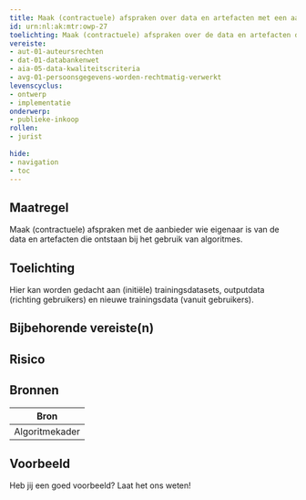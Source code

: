 ```yaml
---
title: Maak (contractuele) afspraken over data en artefacten met een aanbieder
id: urn:nl:ak:mtr:owp-27
toelichting: Maak (contractuele) afspraken over de data en artefacten die ontstaan bij het gebruiken van algoritmes van aanbieders.
vereiste:
- aut-01-auteursrechten
- dat-01-databankenwet
- aia-05-data-kwaliteitscriteria
- avg-01-persoonsgegevens-worden-rechtmatig-verwerkt
levenscyclus:
- ontwerp
- implementatie
onderwerp:
- publieke-inkoop
rollen:
- jurist
  
hide:
- navigation
- toc
---
```


<!-- tags -->
## Maatregel

Maak (contractuele) afspraken met de aanbieder wie eigenaar is van de data en artefacten die ontstaan bij het gebruik van algoritmes.

## Toelichting

Hier kan worden gedacht aan (initiële) trainingsdatasets, outputdata (richting gebruikers) en nieuwe trainingsdata (vanuit gebruikers). 

## Bijbehorende vereiste(n)

<!-- list_vereisten_on_maatregelen_page -->

## Risico 
<!-- vul hier het specifieke risico in dat kan worden gemitigeerd met behulp van deze maatregel -->


## Bronnen

| Bron                        |
|-----------------------------|
|Algoritmekader|

## Voorbeeld

Heb jij een goed voorbeeld? Laat het ons weten!

